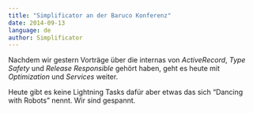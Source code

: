 ```yaml
---
title: "Simplificator an der Baruco Konferenz"
date: 2014-09-13
language: de
author: Simplificator
---
```


Nachdem wir gestern Vorträge über die internas von _ActiveRecord_, _Type Safety_ und _Release Responsible_ gehört haben, geht es heute mit _Optimization_ und _Services_ weiter.

Heute gibt es keine Lightning Tasks dafür aber etwas das sich “Dancing with Robots” nennt. Wir sind gespannt.
